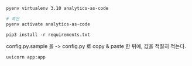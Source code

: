 ```bash
pyenv virtualenv 3.10 analytics-as-code

# 혹은
pyenv activate analytics-as-code
```
```
pip3 install -r requirements.txt
```
config.py.sample 을 -> config.py 로 copy & paste 한 뒤에, 값을 적절히 적는다.
```
uvicorn app:app
```

